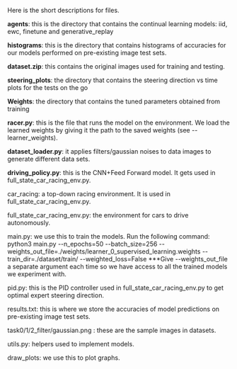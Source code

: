 
Here is the short descriptions for files.

**agents**:  this is the directory that contains the continual learning models: iid, ewc, finetune and generative_replay

**histograms**:  this is the directory that contains histograms of accuracies for our models performed on pre-existing image test sets.

**dataset.zip**: this contains the original images used for training and testing.

**steering_plots**: the directory that contains the steering direction vs time plots for the tests on the go 

**Weights**:  the directory that contains the tuned parameters obtained from training

**racer.py**: this is the file that runs the model on the environment. We load the learned weights by giving it the path to the saved weights (see --learner_weights).

**dataset_loader.py**:  it applies filters/gaussian noises to data images to generate different data sets.  

**driving_policy.py**: this is the CNN+Feed Forward model. It gets used in full_state_car_racing_env.py.

car_racing: a top-down racing environment. It is used in full_state_car_racing_env.py.

full_state_car_racing_env.py: the environment for cars to drive autonomously. 

main.py: we use this to train the models.  Run the following command: python3 main.py --n_epochs=50 --batch_size=256 --weights_out_file=./weights/learner_0_supervised_learning.weights --train_dir=./dataset/train/ --weighted_loss=False ***Give --weights_out_file a separate argument each time so we have access to all the trained models we experiment with.

pid.py: this is the PID controller used in full_state_car_racing_env.py to get optimal expert steering direction.

results.txt: this is where we store the accuracies of model predictions on pre-existing image test sets.

task0/1/2_filter/gaussian.png : these are the sample images in datasets.

utils.py: helpers used to implement models.

draw_plots:  we use this to plot graphs.
